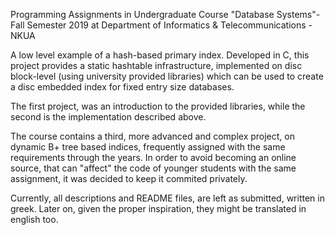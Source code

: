 Programming Assignments in Undergraduate Course "Database Systems"-Fall Semester 2019 at Department of Informatics & Telecommunications - NKUA 

A low level example of a hash-based primary index. Developed in C, this project provides a static hashtable infrastructure,
implemented on disc block-level (using university provided libraries) which can be used to create a disc embedded index for fixed entry size databases.

The first project, was an introduction to the provided libraries, while the second is the implementation described above.

The course contains a third, more advanced and complex project, on dynamic B+ tree based indices, frequently assigned with the same requirements through the years.
In order to avoid becoming an online source, that can "affect" the code of younger students with the same assignment, it was decided to keep it commited privately.

Currently, all descriptions and README files, are left as submitted, written in greek.
Later on, given the proper inspiration, they might be translated in english too.
